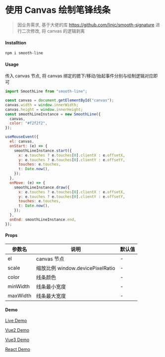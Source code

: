 # 使用 Canvas 绘制笔锋线条

> 因业务需求, 基于大佬的库 https://github.com/linjc/smooth-signature 进行二次修改, 将 canvas 的逻辑剥离

#### Installtion

```bash
npm i smooth-line
```

#### Usage

传入 canvas 节点, 将 canvas 绑定的摁下/移动/抬起事件分别与绘制逻辑对应即可

```js
import SmoothLine from "smooth-line";

const canvas = document.getElementById("canvas");
canvas.width = window.innerWidth;
canvas.height = window.innerHeight;
const smoothLineInstance = new SmoothLine({
  canvas,
  color: "#f2f2f2",
});

useMouseEvent({
  el: canvas,
  onStart: (e) => {
    smoothLineInstance.start({
      x: e.touches ? e.touches[0].clientX : e.offsetX,
      y: e.touches ? e.touches[0].clientY : e.offsetY,
      touches: e.touches,
      t: Date.now(),
    });
  },
  onMove: (e) => {
    smoothLineInstance.draw({
      x: e.touches ? e.touches[0].clientX : e.offsetX,
      y: e.touches ? e.touches[0].clientY : e.offsetY,
      touches: e.touches,
      t: Date.now(),
    });
  },
  onEnd: smoothLineInstance.end,
});
```

#### Props

| 参数名   | 说明                             | 默认值 |
| -------- | -------------------------------- | ------ |
| el       | canvas 节点                      | -      |
| scale    | 缩放比例 window.devicePixelRatio | -      |
| color    | 线条颜色                         | -      |
| minWidth | 线条最小宽度                     | -      |
| maxWidth | 线条最大宽度                     | -      |

#### Demo

[Live Demo](https://ckrw.gitee.io/smooth-line-example/)

[Vue2 Demo](https://codesandbox.io/s/smooth-line-86qj3v?fontsize=14&hidenavigation=1&theme=dark)

[Vue3 Demo](https://codesandbox.io/s/smooth-lint-vue3-example-o78wry)

[React Demo](https://codesandbox.io/s/smooth-line-example-react-j5jnor)
